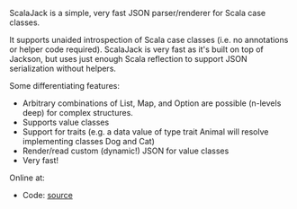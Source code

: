 ScalaJack is a simple, very fast JSON parser/renderer for Scala case classes.

It supports unaided introspection of Scala case classes (i.e. no annotations or helper code required).
ScalaJack is very fast as it's built on top of Jackson, but uses just enough Scala reflection to
support JSON serialization without helpers.

Some differentiating features:

- Arbitrary combinations of List, Map, and Option are possible (n-levels deep) for complex structures.
- Supports value classes
- Support for traits (e.g. a data value of type trait Animal will resolve implementing classes Dog and Cat)
- Render/read custom (dynamic!) JSON for value classes
- Very fast!

Online at:

- Code: [source](https://github.com/gzoller/ScalaJack)

